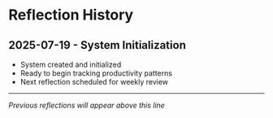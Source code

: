 # Reflection History

## 2025-07-19 - System Initialization
- System created and initialized
- Ready to begin tracking productivity patterns
- Next reflection scheduled for weekly review

---

*Previous reflections will appear above this line*
